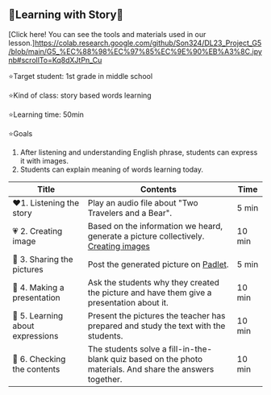## 📗Learning with Story📗

[Click here! You can see the tools and materials used in our lesson.]https://colab.research.google.com/github/Son324/DL23_Project_G5/blob/main/G5_%EC%88%98%EC%97%85%EC%9E%90%EB%A3%8C.ipynb#scrollTo=Kq8dXJtPn_Cu

⭐Target student: 1st grade in middle school

⭐Kind of class: story based words learning

⭐Learning time: 50min

⭐Goals
  1. After listening and understanding English phrase, students can express it with images.
  2. Students can explain meaning of words learning today.
  


| Title | Contents |Time| 
|-----|-----------|----------|
|:heart:1. Listening the story|Play an audio file about "Two Travelers and a Bear".|5 min|
|:heartpulse: 2. Creating image|Based on the information we heard, generate a picture collectively. [Creating images](https://www.bing.com/images/create?form=FLPGEN)|10 min|
|:yellow_heart: 3. Sharing the pictures|Post the generated picture on [Padlet](https://padlet.com/).|5 min|
|:green_heart: 4. Making a presentation|Ask the students why they created the picture and have them give a presentation about it.|10 min|
|:blue_heart: 5. Learning about expressions|Present the pictures the teacher has prepared and study the text with the students.|10 min| [Script](http:///C:/Users/lkd01/OneDrive/%EB%B0%94%ED%83%95%20%ED%99%94%EB%A9%B4/%EC%9D%B4%EC%86%9D%EC%9A%B0%ED%99%94.png)
|:purple_heart: 6. Checking the contents|The students solve a fill-in-the-blank quiz based on the photo materials. And share the answers together.|10 min|
